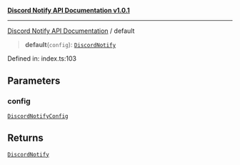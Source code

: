 [**Discord Notify API Documentation v1.0.1**](../README.md)

***

[Discord Notify API Documentation](../globals.md) / default

> **default**(`config`): [`DiscordNotify`](../interfaces/DiscordNotify.md)

Defined in: index.ts:103

## Parameters

### config

[`DiscordNotifyConfig`](../interfaces/DiscordNotifyConfig.md)

## Returns

[`DiscordNotify`](../interfaces/DiscordNotify.md)
